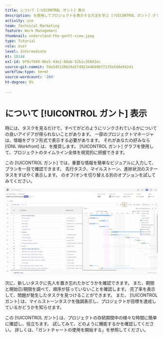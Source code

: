 ```yaml
---
title: について [!UICONTROL ガント] 表示
description: を使用してプロジェクトを表示する方法を学ぶ [!UICONTROL ガント] グラフ [!DNL  Workfront].
activity: use
team: Technical Marketing
feature: Work Management
thumbnail: understand-the-gantt-view.jpeg
type: Tutorial
role: User
level: Intermediate
kt: 10144
exl-id: 9f9cf889-8be5-43e2-88ab-52b1c35603ec
source-git-commit: 58a545120b29a5f492344b89b77235e548e94241
workflow-type: tm+mt
source-wordcount: '204'
ht-degree: 0%

---
```


# について [!UICONTROL ガント] 表示

時には、タスクを見るだけで、すべてがどのようにリンクされているかについての良いアイデアが得られないことがあります。 一部のプロジェクトマネージャは、情報をグラフ形式で表示する必要があります。 それがあなたの好みなら [!DNL Workfront] は、を推奨します。 [!UICONTROL ガント] グラフを使用して、プロジェクトのタイムライン全体を視覚的に把握できます。

この [!UICONTROL ガント] では、重要な情報を簡単なビジュアルに入力して、プランを一目で確認できます。 先行タスク、マイルストーン、進捗状況のステータスをすばやく表示します。 のオフ/オンを切り替える別のオプションを試してみてください。

![[!UICONTROL ガント] チャート](assets/planner-fund-gantt.png)

次に、新しいタスクに先人を置き忘れたかどうかを確認できます。 また、期間と開始日/期限を調べて、順序が狂っていないことを確認します。 完了率を表示して、問題が発生したタスクを見つけることができます。 また、 [!UICONTROL ガント] は、マイルストーンタスクを強調表示し、プロジェクトが目標を達成しているかどうかを知らせます。

<!---
this paragraph needs an article URL
--->

この [!UICONTROL ガント] は、プロジェクトの存続期間中の様々な時間に簡単に確認し、役立ちます。 試してみて、どのように機能するかを確認してください。 詳しくは、「ガントチャートの使用を開始する」を参照してください。

<!---
Getting started with the Gantt chart
Overview of the project critical path
--->
